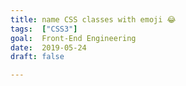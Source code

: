 ```yaml
---
title: name CSS classes with emoji 😂 
tags:  ["CSS3"]
goal:  Front-End Engineering
date:  2019-05-24
draft: false

---
```




